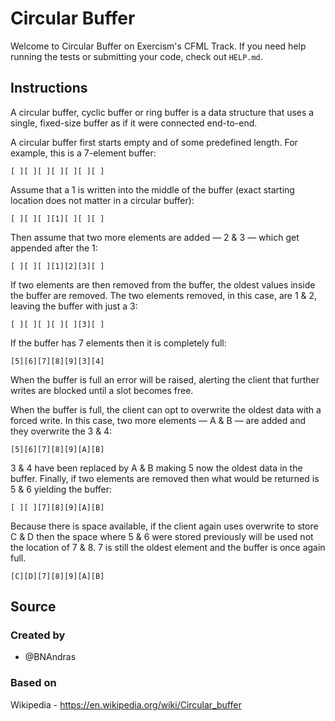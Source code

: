# Circular Buffer

Welcome to Circular Buffer on Exercism's CFML Track.
If you need help running the tests or submitting your code, check out `HELP.md`.

## Instructions

A circular buffer, cyclic buffer or ring buffer is a data structure that uses a single, fixed-size buffer as if it were connected end-to-end.

A circular buffer first starts empty and of some predefined length.
For example, this is a 7-element buffer:

```text
[ ][ ][ ][ ][ ][ ][ ]
```

Assume that a 1 is written into the middle of the buffer (exact starting location does not matter in a circular buffer):

```text
[ ][ ][ ][1][ ][ ][ ]
```

Then assume that two more elements are added — 2 & 3 — which get appended after the 1:

```text
[ ][ ][ ][1][2][3][ ]
```

If two elements are then removed from the buffer, the oldest values inside the buffer are removed.
The two elements removed, in this case, are 1 & 2, leaving the buffer with just a 3:

```text
[ ][ ][ ][ ][ ][3][ ]
```

If the buffer has 7 elements then it is completely full:

```text
[5][6][7][8][9][3][4]
```

When the buffer is full an error will be raised, alerting the client that further writes are blocked until a slot becomes free.

When the buffer is full, the client can opt to overwrite the oldest data with a forced write.
In this case, two more elements — A & B — are added and they overwrite the 3 & 4:

```text
[5][6][7][8][9][A][B]
```

3 & 4 have been replaced by A & B making 5 now the oldest data in the buffer.
Finally, if two elements are removed then what would be returned is 5 & 6 yielding the buffer:

```text
[ ][ ][7][8][9][A][B]
```

Because there is space available, if the client again uses overwrite to store C & D then the space where 5 & 6 were stored previously will be used not the location of 7 & 8.
7 is still the oldest element and the buffer is once again full.

```text
[C][D][7][8][9][A][B]
```

## Source

### Created by

- @BNAndras

### Based on

Wikipedia - https://en.wikipedia.org/wiki/Circular_buffer